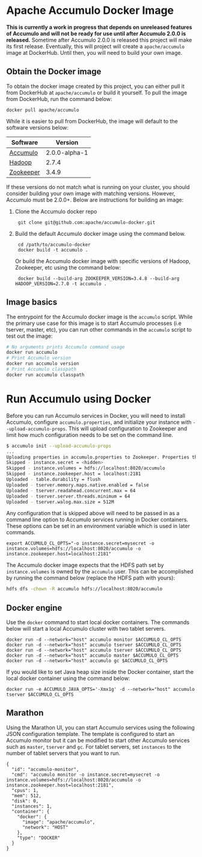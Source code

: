 # Apache Accumulo Docker Image

**This is currently a work in progress that depends on unreleased features of Accumulo and will not be ready
for use until after Accumulo 2.0.0 is released.**  Sometime after Accumulo 2.0.0 is released this project
will make its first release. Eventually, this will project will create a `apache/accumulo` image at DockerHub.
Until then, you will need to build your own image.

## Obtain the Docker image

To obtain the docker image created by this project, you can either pull it from DockerHub at
`apache/accumulo` or build it yourself. To pull the image from DockerHub, run the command below:

    docker pull apache/accumulo

While it is easier to pull from DockerHub, the image will default to the software versions below:

| Software    | Version       |
|-------------|---------------|
| [Accumulo]  | 2.0.0-alpha-1 |
| [Hadoop]    | 2.7.4         |
| [Zookeeper] | 3.4.9         |

If these versions do not match what is running on your cluster, you should consider building
your own image with matching versions. However, Accumulo must be 2.0.0+. Below are instructions for
building an image:

1. Clone the Accumulo docker repo

        git clone git@github.com:apache/accumulo-docker.git

2. Build the default Accumulo docker image using the command below.

        cd /path/to/accumulo-docker
        docker build -t accumulo .

   Or build the Accumulo docker image with specific versions of Hadoop, Zookeeper, etc using the command below:

        docker build --build-arg ZOOKEEPER_VERSION=3.4.8 --build-arg HADOOP_VERSION=2.7.0 -t accumulo .

## Image basics

The entrypoint for the Accumulo docker image is the `accumulo` script. While the primary use
case for this image is to start Accumulo processes (i.e tserver, master, etc), you can run other
commands in the `accumulo` script to test out the image:

```bash
# No arguments prints Accumulo command usage
docker run accumulo
# Print Accumulo version
docker run accumulo version
# Print Accumulo classpath
docker run accumulo classpath
```

# Run Accumulo using Docker

Before you can run Accumulo services in Docker, you will need to install Accumulo, configure `accumulo.properties`,
and initialize your instance with `--upload-accumulo-props`. This will upload configuration to Zookeeper and limit
how much configuration needs to be set on the command line.

```bash
$ accumulo init --upload-accumulo-props
...
Uploading properties in accumulo.properties to Zookeeper. Properties that cannot be set in Zookeeper will be skipped:
Skipped - instance.secret = <hidden>
Skipped - instance.volumes = hdfs://localhost:8020/accumulo
Skipped - instance.zookeeper.host = localhost:2181
Uploaded - table.durability = flush
Uploaded - tserver.memory.maps.native.enabled = false
Uploaded - tserver.readahead.concurrent.max = 64
Uploaded - tserver.server.threads.minimum = 64
Uploaded - tserver.walog.max.size = 512M
```

Any configuration that is skipped above will need to be passed in as a command line option to Accumulo services running
in Docker containers. These options can be set in an environment variable which is used in later commands.

```
export ACCUMULO_CL_OPTS="-o instance.secret=mysecret -o instance.volumes=hdfs://localhost:8020/accumulo -o instance.zookeeper.host=localhost:2181"
```

The Accumulo docker image expects that the HDFS path set by `instance.volumes` is owned by the `accumulo` user. This
can be accomplished by running the command below (replace the HDFS path with yours):

```bash
hdfs dfs -chown -R accumulo hdfs://localhost:8020/accumulo
```

## Docker engine

Use the `docker` command to start local docker containers. The commands below will start a local Accumulo cluster
with two tablet servers.

```
docker run -d --network="host" accumulo monitor $ACCUMULO_CL_OPTS
docker run -d --network="host" accumulo tserver $ACCUMULO_CL_OPTS
docker run -d --network="host" accumulo tserver $ACCUMULO_CL_OPTS
docker run -d --network="host" accumulo master $ACCUMULO_CL_OPTS
docker run -d --network="host" accumulo gc $ACCUMULO_CL_OPTS
```

If you would like to set Java heap size inside the Docker container, start the local docker container using the
command below:

```
docker run -e ACCUMULO_JAVA_OPTS='-Xmx1g' -d --network="host" accumulo tserver $ACCUMULO_CL_OPTS
```

## Marathon

Using the Marathon UI, you can start Accumulo services using the following
JSON configuration template.  The template is configured to start an Accumulo
monitor but it can be modified to start other Accumulo services such as
`master`, `tserver` and `gc`. For tablet servers, set `instances` to the number
of tablet servers that you want to run.

```
{
  "id": "accumulo-monitor",
  "cmd": "accumulo monitor -o instance.secret=mysecret -o instance.volumes=hdfs://localhost:8020/accumulo -o instance.zookeeper.host=localhost:2181",
  "cpus": 1,
  "mem": 512,
  "disk": 0,
  "instances": 1,
  "container": {
    "docker": {
      "image": "apache/accumulo",
      "network": "HOST"
    },
    "type": "DOCKER"
  }
}
```

[Accumulo]: https://accumulo.apache.org/
[Hadoop]: https://hadoop.apache.org/
[Zookeeper]: https://zookeeper.apache.org/
